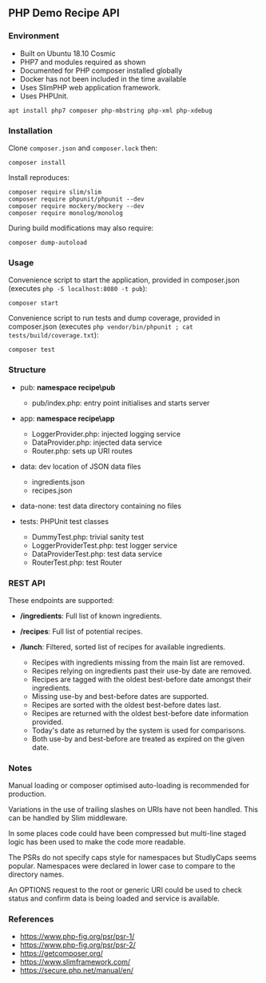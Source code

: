 ## PHP Demo Recipe API

### Environment

- Built on Ubuntu 18.10 Cosmic
- PHP7 and modules required as shown
- Documented for PHP composer installed globally
- Docker has not been included in the time available
- Uses SlimPHP web application framework.
- Uses PHPUnit.

`apt install php7 composer php-mbstring php-xml php-xdebug`

### Installation

Clone `composer.json` and `composer.lock` then:

    composer install

Install reproduces:

    composer require slim/slim
    composer require phpunit/phpunit --dev
    composer require mockery/mockery --dev
    composer require monolog/monolog

During build modifications may also require:

    composer dump-autoload

### Usage

Convenience script to start the application, provided in composer.json
(executes `php -S localhost:8080 -t pub`):

    composer start

Convenience script to run tests and dump coverage, provided in composer.json
(executes `php vendor/bin/phpunit ; cat tests/build/coverage.txt`):

    composer test

### Structure

- pub: **namespace recipe\pub**

  - pub/index.php: entry point initialises and starts server

- app: **namespace recipe\app**

  - LoggerProvider.php: injected logging service
  - DataProvider.php: injected data service
  - Router.php: sets up URI routes

- data: dev location of JSON data files

  - ingredients.json
  - recipes.json

- data-none: test data directory containing no files
- tests: PHPUnit test classes

  - DummyTest.php: trivial sanity test
  - LoggerProviderTest.php: test logger service
  - DataProviderTest.php: test data service
  - RouterTest.php: test Router

### REST API

These endpoints are supported:

- **/ingredients**: Full list of known ingredients.
- **/recipes**: Full list of potential recipes.
- **/lunch**: Filtered, sorted list of recipes for available ingredients.

  - Recipes with ingredients missing from the main list are removed.
  - Recipes relying on ingredients past their use-by date are removed.
  - Recipes are tagged with the oldest best-before date amongst their ingredients.
  - Missing use-by and best-before dates are supported.
  - Recipes are sorted with the oldest best-before dates last.
  - Recipes are returned with the oldest best-before date information provided.
  - Today's date as returned by the system is used for comparisons.
  - Both use-by and best-before are treated as expired on the given date.

### Notes

Manual loading or composer optimised auto-loading is recommended for production.

Variations in the use of trailing slashes on URIs have not been handled.
This can be handled by Slim middleware.

In some places code could have been compressed
but multi-line staged logic has been used to make the code more readable.

The PSRs do not specify caps style for namespaces but StudlyCaps seems popular.
Namespaces were declared in lower case to compare to the directory names.

An OPTIONS request to the root or generic URI could be used to check status
and confirm data is being loaded and service is available.

### References

- https://www.php-fig.org/psr/psr-1/
- https://www.php-fig.org/psr/psr-2/
- https://getcomposer.org/
- https://www.slimframework.com/
- https://secure.php.net/manual/en/


